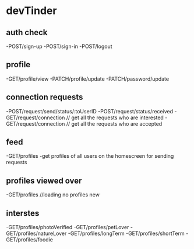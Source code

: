 # devTinder
 
 
## auth check
-POST/sign-up
-POST/sign-in
-POST/logout

## profile
-GET/profile/view
-PATCH/profile/update
-PATCH/password/update

## connection requests
-POST/request/send/status/:toUserID
-POST/request/status/received
-GET/request/connection  // get all the requests who are interested
-GET/request/connection  // get all the requests who are accepted

## feed
-GET/profiles -get profiles of all users on the homescreen for sending requests

## profiles viewed over
-GET/profiles  //loading no profiles new 

## interstes
-GET/profiles/photoVerified
-GET/profiles/petLover
-GET/profiles/natureLover
-GET/profiles/longTerm
-GET/profiles/shortTerm
-GET/profiles/foodie